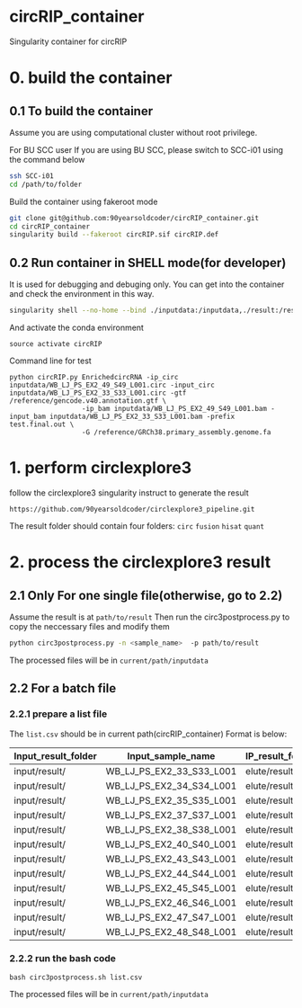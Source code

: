 # circRIP_container
Singularity container for circRIP


# 0. build the container
## 0.1 To build the container
Assume you are using computational cluster without root privilege.

For BU SCC user
    If you are using BU SCC, please switch to SCC-i01 using the command below
```bash
ssh SCC-i01
cd /path/to/folder
```

Build the container using fakeroot mode
```bash
git clone git@github.com:90yearsoldcoder/circRIP_container.git
cd circRIP_container
singularity build --fakeroot circRIP.sif circRIP.def
```

## 0.2 Run container in SHELL mode(for developer)
It is used for debugging and debuging only. You can get into the container and check the environment in this way.
```bash
singularity shell --no-home --bind ./inputdata:/inputdata,./result:/result,/restricted/projectnb/casa/mtLin/reference:/reference circRIP.sif
```

And activate the conda environment
```
source activate circRIP
```

Command line for test
```
python circRIP.py EnrichedcircRNA -ip_circ inputdata/WB_LJ_PS_EX2_49_S49_L001.circ -input_circ inputdata/WB_LJ_PS_EX2_33_S33_L001.circ -gtf /reference/gencode.v40.annotation.gtf \
                  -ip_bam inputdata/WB_LJ_PS_EX2_49_S49_L001.bam -input_bam inputdata/WB_LJ_PS_EX2_33_S33_L001.bam -prefix test.final.out \
		          -G /reference/GRCh38.primary_assembly.genome.fa
```

# 1. perform circlexplore3
follow the circlexplore3 singularity instruct to generate the result
```
https://github.com/90yearsoldcoder/circlexplore3_pipeline.git
```

The result folder should contain four folders: 
``` circ ``` 
``` fusion ```
``` hisat ```
``` quant ```

# 2. process the circlexplore3 result

## 2.1 Only For one single file(otherwise, go to 2.2)
Assume the result is at ``` path/to/result ```
Then run the circ3postprocess.py to copy the neccessary files and modify them
```bash
python circ3postprocess.py -n <sample_name>  -p path/to/result
```
The processed files will be in ``` current/path/inputdata ```

## 2.2 For a batch file
### 2.2.1 prepare a list file
The ```list.csv``` should be in current path(circRIP_container)
Format is below:

| Input_result_folder | Input_sample_name        | IP_result_folder | IP_sample_name         | Pair_name |
|---------------------|--------------------------|------------------|------------------------|-----------|
| input/result/       | WB_LJ_PS_EX2_33_S33_L001 | elute/result/    | WB_LJ_PS_EX2_49_S49_L001 | C1        |
| input/result/       | WB_LJ_PS_EX2_34_S34_L001 | elute/result/    | WB_LJ_PS_EX2_50_S50_L001 | C2        |
| input/result/       | WB_LJ_PS_EX2_35_S35_L001 | elute/result/    | WB_LJ_PS_EX2_51_S51_L001 | C3        |
| input/result/       | WB_LJ_PS_EX2_37_S37_L001 | elute/result/    | WB_LJ_PS_EX2_53_S53_L001 | C5        |
| input/result/       | WB_LJ_PS_EX2_38_S38_L001 | elute/result/    | WB_LJ_PS_EX2_54_S54_L001 | C6        |
| input/result/       | WB_LJ_PS_EX2_40_S40_L001 | elute/result/    | WB_LJ_PS_EX2_56_S56_L001 | C8        |
| input/result/       | WB_LJ_PS_EX2_43_S43_L001 | elute/result/    | WB_LJ_PS_EX2_59_S59_L001 | A3        |
| input/result/       | WB_LJ_PS_EX2_44_S44_L001 | elute/result/    | WB_LJ_PS_EX2_60_S60_L001 | A4        |
| input/result/       | WB_LJ_PS_EX2_45_S45_L001 | elute/result/    | WB_LJ_PS_EX2_61_S61_L001 | A5        |
| input/result/       | WB_LJ_PS_EX2_46_S46_L001 | elute/result/    | WB_LJ_PS_EX2_62_S62_L001 | A6        |
| input/result/       | WB_LJ_PS_EX2_47_S47_L001 | elute/result/    | WB_LJ_PS_EX2_63_S63_L001 | A7        |
| input/result/       | WB_LJ_PS_EX2_48_S48_L001 | elute/result/    | WB_LJ_PS_EX2_64_S64_L001 | A8        |

### 2.2.2 run the bash code
```
bash circ3postprocess.sh list.csv 
```
The processed files will be in ``` current/path/inputdata ```


